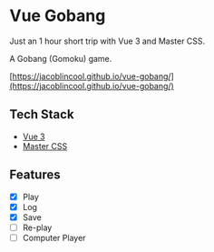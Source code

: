 # Vue Gobang

Just an 1 hour short trip with Vue 3 and Master CSS.

A Gobang (Gomoku) game.

[https://jacoblincool.github.io/vue-gobang/](https://jacoblincool.github.io/vue-gobang/)

## Tech Stack

- [Vue 3](https://vuejs.org/)
- [Master CSS](https://master.co/)

## Features

- [x] Play
- [x] Log
- [x] Save
- [ ] Re-play
- [ ] Computer Player
